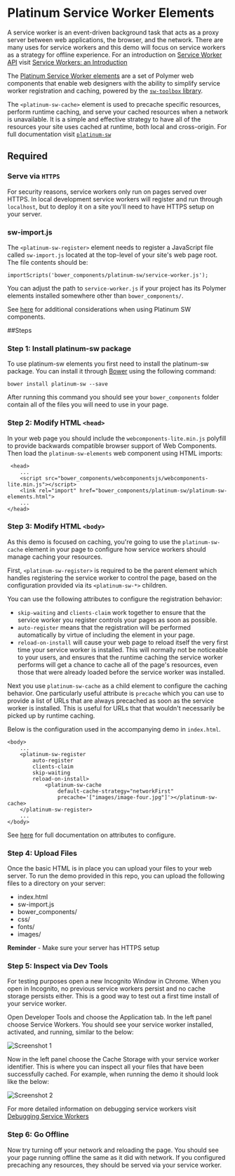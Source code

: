 # Platinum Service Worker Elements 

A service worker is an event-driven background task that acts as a proxy server between web applications, the browser, and the network. There are many uses for service workers and this demo will focus on service workers as a strategy for offline experience. For an introduction on [Service Worker API](https://developer.mozilla.org/en/docs/Web/API/Service_Worker_API) visit [Service Workers: an Introduction](https://developers.google.com/web/fundamentals/getting-started/primers/service-workers)

The [Platinum Service Worker elements](https://github.com/PolymerElements/platinum-sw) are a set of Polymer web components that enable web designers with the ability to simplify service worker registration and caching, powered by the
[`sw-toolbox` library](https://github.com/googlechrome/sw-toolbox). 

The `<platinum-sw-cache>` element is used to precache specific resources, perform runtime caching, and serve your cached resources when a network is unavailable. It is a simple and effective strategy to have all of the resources your site uses cached at runtime, both local and cross-origin. For full documentation visit [`platinum-sw`](https://polymerelements.github.io/platinum-sw/components/platinum-sw/)

## Required

### Serve via `HTTPS`
For security reasons, service workers only run on pages served over HTTPS. In local development service workers will register and run through `localhost`, but to deploy it on a site you'll need to have HTTPS setup on your server.

### sw-import.js
The `<platinum-sw-register>` element needs to register a JavaScript file called `sw-import.js` located at the top-level of your site's web page root. The file contents should be:

```
importScripts('bower_components/platinum-sw/service-worker.js');
```
You can adjust the path to `service-worker.js` if your project has its Polymer elements installed somewhere other than `bower_components/`. 

See [here](https://github.com/PolymerElements/platinum-sw#considerations) for additional considerations when using Platinum SW components.

##Steps


### Step 1: Install platinum-sw package

To use platinum-sw elements you first need to install the platinum-sw package. You can install it through [Bower](https://bower.io/) using the following command:

```
bower install platinum-sw --save
```

After running this command you should see your `bower_components` folder contain all of the files you will need to use in your page.

### Step 2: Modify HTML `<head>` 

In your web page you should include the `webcomponents-lite.min.js` polyfill to provide backwards compatible browser support of Web Components.  Then load the `platinum-sw-elements` web component using HTML imports:

```
 <head>
	...
	<script src="bower_components/webcomponentsjs/webcomponents-lite.min.js"></script>
  	<link rel="import" href="bower_components/platinum-sw/platinum-sw-elements.html">
	...
</head>
```

### Step 3: Modify HTML `<body>`

As this demo is focused on caching, you're going to use the `platinum-sw-cache` element in your page to configure how service workers should manage caching your resources. 

First, `<platinum-sw-register>` is required to be the parent element which handles registering the service worker to control the page, based on the configuration provided via its `<platinum-sw-*>` children.

You can use the following attributes to configure the registration behavior:

- `skip-waiting` and `clients-claim` work together to ensure that the service worker you register controls your pages as soon as possible.
- `auto-register` means that the registration will be performed automatically by virtue of including the element in your page.
- `reload-on-install` will cause your web page to reload itself the very first time your service worker is installed. This will normally not be noticeable to your users, and ensures that the runtime caching the service worker performs will get a chance to cache all of the page's resources, even those that were already loaded before the service worker was installed.

Next you use `platinum-sw-cache` as a child element to configure the caching behavior. One particularly useful attribute is `precache` which you can use to provide a list of URLs that are always precached as soon as the service worker is installed. This is useful for URLs that that wouldn't necessarily be picked up by runtime caching. 


Below is the configuration used in the accompanying demo in `index.html`.

```
<body>
	...
	<platinum-sw-register
  		auto-register
  		clients-claim
  		skip-waiting
  		reload-on-install>
  			<platinum-sw-cache
    			default-cache-strategy="networkFirst"
    			precache='["images/image-four.jpg"]'></platinum-sw-cache>
	</platinum-sw-register>
	...
</body>
```

See [here](https://polymerelements.github.io/platinum-sw/components/platinum-sw/) for full documentation on attributes to configure. 


### Step 4: Upload Files

Once the basic HTML is in place you can upload your files to your web server. To run the demo provided in this repo, you can upload the following files to a directory on your server:

- index.html
- sw-import.js
- bower_components/
- css/
- fonts/
- images/

**Reminder** - Make sure your server has HTTPS setup  

### Step 5: Inspect via Dev Tools


For testing purposes open a new Incognito Window in Chrome. When you open in Incognito, no previous service workers persist and no cache storage persists either. This is a good way to test out a first time install of your service worker. 

Open Developer Tools and choose the Application tab. In the left panel choose Service Workers. You should see your service worker installed, activated, and running, similar to the below:

![Screenshot 1](https://content.screencast.com/users/stulees/folders/Snagit/media/475ab536-8309-4ad7-9a61-893bc45b9d90/2017-04-06_17-55-40.png)

Now in the left panel choose the Cache Storage with your service worker identifier. This is where you can inspect all your files that have been successfully cached. For example, when running the demo it should look like the below:

![Screenshot 2](https://content.screencast.com/users/stulees/folders/Snagit/media/f41863ce-b7b3-453d-be95-f576af727533/2017-04-06_18-04-20.png)

For more detailed information on debugging service workers visit [Debugging Service Workers](https://developers.google.com/web/fundamentals/getting-started/codelabs/debugging-service-workers/)

### Step 6: Go Offline


Now try turning off your network and reloading the page. You should see your page running offline the same as it did with network. If you configured precaching any resources, they should be served via your service worker. 


